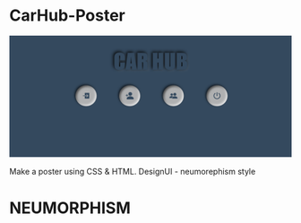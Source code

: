 
# CarHub-Poster

<div align="center">

![alt text](preview.png "Preview Image")

</div>

Make a poster using CSS & HTML.
 DesignUI - neumorephism style 
 
# NEUMORPHISM
